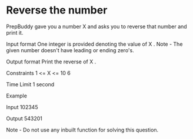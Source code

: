 # Reverse the number
PrepBuddy gave you a number 
X
 and asks you to reverse that number and print it.

Input format
One integer is provided denoting the value of 
X
.
Note - The given number doesn't have leading or ending zero's.

Output format
Print the reverse of 
X
.

Constraints
1
<=
X
<=
10
6

Time Limit
1
 second

Example

Input
102345

Output
543201

Note - Do not use any inbuilt function for solving this question.
